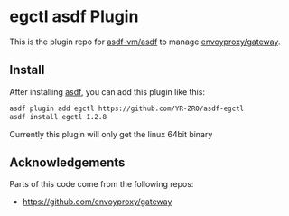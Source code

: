 # egctl asdf Plugin
This is the plugin repo for [asdf-vm/asdf](https://github.com/asdf-vm/asdf.git) to manage [envoyproxy/gateway](https://github.com/envoyproxy/gateway.git).

## Install

After installing [asdf](https://github.com/asdf-vm/asdf),
you can add this plugin like this:

```bash
asdf plugin add egctl https://github.com/YR-ZR0/asdf-egctl
asdf install egctl 1.2.8
```

Currently this plugin will only get the linux 64bit binary

## Acknowledgements
Parts of this code come from the following repos:
- https://github.com/envoyproxy/gateway